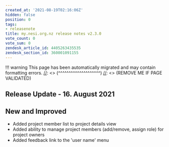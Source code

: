 ```yaml
---
created_at: '2021-08-19T02:16:06Z'
hidden: false
position: 0
tags:
- releasenote
title: my.nesi.org.nz release notes v2.3.0
vote_count: 0
vote_sum: 0
zendesk_article_id: 4405263435535
zendesk_section_id: 360001091155
---
```




[//]: <> (REMOVE ME IF PAGE VALIDATED)
[//]: <> (vvvvvvvvvvvvvvvvvvvv)
!!! warning
    This page has been automatically migrated and may contain formatting errors.
[//]: <> (^^^^^^^^^^^^^^^^^^^^)
[//]: <> (REMOVE ME IF PAGE VALIDATED)

## Release Update - 16. August 2021

## New and Improved

-   Added project member list to project details view
-   Added ability to manage project members (add/remove, assign
    role) for project owners
-   Added feedback link to the 'user name' menu

 
